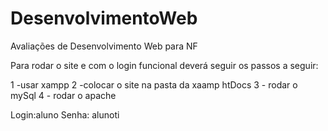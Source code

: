 # DesenvolvimentoWeb
Avaliações de Desenvolvimento Web para NF

Para rodar o site e com o login funcional deverá seguir os passos a seguir:

1 -usar xampp
2 -colocar o site na pasta da xaamp htDocs
3 - rodar o mySql
4 - rodar o apache

Login:aluno
Senha: alunoti
